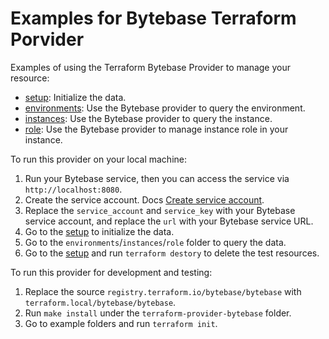 # Examples for Bytebase Terraform Porvider

Examples of using the Terraform Bytebase Provider to manage your resource:

- [setup](./setup): Initialize the data.
- [environments](./environments): Use the Bytebase provider to query the environment.
- [instances](./instances): Use the Bytebase provider to query the instance.
- [role](./role): Use the  Bytebase provider to manage instance role in your instance.

To run this provider on your local machine:

1. Run your Bytebase service, then you can access the service via `http://localhost:8080`.
2. Create the service account. Docs [Create service account](https://www.bytebase.com/docs/get-started/terraform#create-service-account).
3. Replace the `service_account` and `service_key` with your Bytebase service account, and replace the `url` with your Bytebase service URL.
4. Go to the [setup](./setup) to initialize the data.
5. Go to the `environments`/`instances`/`role` folder to query the data.
6. Go to the [setup](./setup) and run `terraform destory` to delete the test resources.

To run this provider for development and testing:

1. Replace the source `registry.terraform.io/bytebase/bytebase` with `terraform.local/bytebase/bytebase`.
2. Run `make install` under the `terraform-provider-bytebase` folder.
3. Go to example folders and run `terraform init`.
